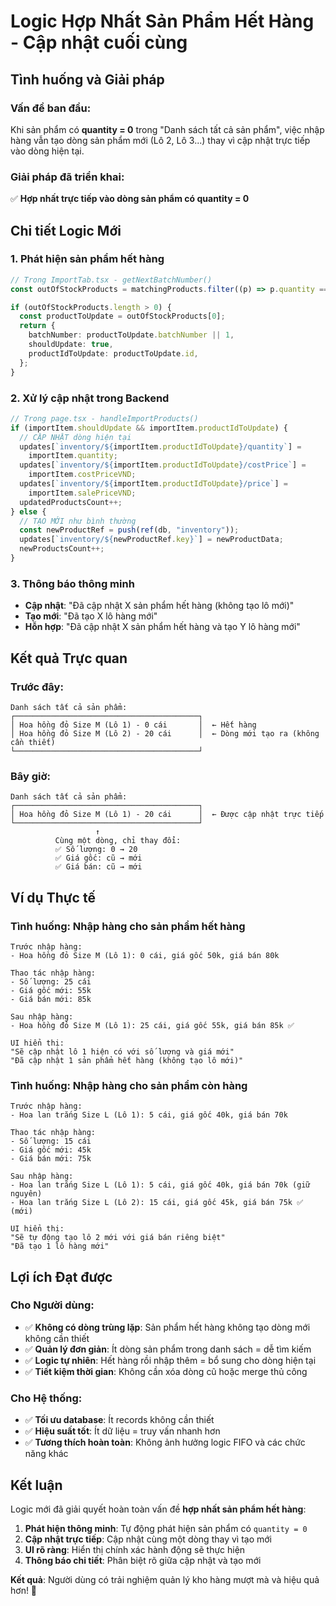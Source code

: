 # Logic Hợp Nhất Sản Phẩm Hết Hàng - Cập nhật cuối cùng

## Tình huống và Giải pháp

### Vấn đề ban đầu:

Khi sản phẩm có **quantity = 0** trong "Danh sách tất cả sản phẩm", việc nhập hàng vẫn tạo dòng sản phẩm mới (Lô 2, Lô 3...) thay vì cập nhật trực tiếp vào dòng hiện tại.

### Giải pháp đã triển khai:

✅ **Hợp nhất trực tiếp vào dòng sản phẩm có quantity = 0**

## Chi tiết Logic Mới

### 1. **Phát hiện sản phẩm hết hàng**

```typescript
// Trong ImportTab.tsx - getNextBatchNumber()
const outOfStockProducts = matchingProducts.filter((p) => p.quantity === 0);

if (outOfStockProducts.length > 0) {
  const productToUpdate = outOfStockProducts[0];
  return {
    batchNumber: productToUpdate.batchNumber || 1,
    shouldUpdate: true,
    productIdToUpdate: productToUpdate.id,
  };
}
```

### 2. **Xử lý cập nhật trong Backend**

```typescript
// Trong page.tsx - handleImportProducts()
if (importItem.shouldUpdate && importItem.productIdToUpdate) {
  // CẬP NHẬT dòng hiện tại
  updates[`inventory/${importItem.productIdToUpdate}/quantity`] =
    importItem.quantity;
  updates[`inventory/${importItem.productIdToUpdate}/costPrice`] =
    importItem.costPriceVND;
  updates[`inventory/${importItem.productIdToUpdate}/price`] =
    importItem.salePriceVND;
  updatedProductsCount++;
} else {
  // TẠO MỚI như bình thường
  const newProductRef = push(ref(db, "inventory"));
  updates[`inventory/${newProductRef.key}`] = newProductData;
  newProductsCount++;
}
```

### 3. **Thông báo thông minh**

- **Cập nhật**: "Đã cập nhật X sản phẩm hết hàng (không tạo lô mới)"
- **Tạo mới**: "Đã tạo X lô hàng mới"
- **Hỗn hợp**: "Đã cập nhật X sản phẩm hết hàng và tạo Y lô hàng mới"

## Kết quả Trực quan

### Trước đây:

```
Danh sách tất cả sản phẩm:
┌─────────────────────────────────────────┐
│ Hoa hồng đỏ Size M (Lô 1) - 0 cái       │  ← Hết hàng
│ Hoa hồng đỏ Size M (Lô 2) - 20 cái      │  ← Dòng mới tạo ra (không cần thiết)
└─────────────────────────────────────────┘
```

### Bây giờ:

```
Danh sách tất cả sản phẩm:
┌─────────────────────────────────────────┐
│ Hoa hồng đỏ Size M (Lô 1) - 20 cái      │  ← Được cập nhật trực tiếp
└─────────────────────────────────────────┘
                   ↑
          Cùng một dòng, chỉ thay đổi:
          ✅ Số lượng: 0 → 20
          ✅ Giá gốc: cũ → mới
          ✅ Giá bán: cũ → mới
```

## Ví dụ Thực tế

### Tình huống: Nhập hàng cho sản phẩm hết hàng

```
Trước nhập hàng:
- Hoa hồng đỏ Size M (Lô 1): 0 cái, giá gốc 50k, giá bán 80k

Thao tác nhập hàng:
- Số lượng: 25 cái
- Giá gốc mới: 55k
- Giá bán mới: 85k

Sau nhập hàng:
- Hoa hồng đỏ Size M (Lô 1): 25 cái, giá gốc 55k, giá bán 85k ✅

UI hiển thị:
"Sẽ cập nhật lô 1 hiện có với số lượng và giá mới"
"Đã cập nhật 1 sản phẩm hết hàng (không tạo lô mới)"
```

### Tình huống: Nhập hàng cho sản phẩm còn hàng

```
Trước nhập hàng:
- Hoa lan trắng Size L (Lô 1): 5 cái, giá gốc 40k, giá bán 70k

Thao tác nhập hàng:
- Số lượng: 15 cái
- Giá gốc mới: 45k
- Giá bán mới: 75k

Sau nhập hàng:
- Hoa lan trắng Size L (Lô 1): 5 cái, giá gốc 40k, giá bán 70k (giữ nguyên)
- Hoa lan trắng Size L (Lô 2): 15 cái, giá gốc 45k, giá bán 75k ✅ (mới)

UI hiển thị:
"Sẽ tự động tạo lô 2 mới với giá bán riêng biệt"
"Đã tạo 1 lô hàng mới"
```

## Lợi ích Đạt được

### Cho Người dùng:

- ✅ **Không có dòng trùng lặp**: Sản phẩm hết hàng không tạo dòng mới không cần thiết
- ✅ **Quản lý đơn giản**: Ít dòng sản phẩm trong danh sách = dễ tìm kiếm
- ✅ **Logic tự nhiên**: Hết hàng rồi nhập thêm = bổ sung cho dòng hiện tại
- ✅ **Tiết kiệm thời gian**: Không cần xóa dòng cũ hoặc merge thủ công

### Cho Hệ thống:

- ✅ **Tối ưu database**: Ít records không cần thiết
- ✅ **Hiệu suất tốt**: Ít dữ liệu = truy vấn nhanh hơn
- ✅ **Tương thích hoàn toàn**: Không ảnh hưởng logic FIFO và các chức năng khác

## Kết luận

Logic mới đã giải quyết hoàn toàn vấn đề **hợp nhất sản phẩm hết hàng**:

1. **Phát hiện thông minh**: Tự động phát hiện sản phẩm có `quantity = 0`
2. **Cập nhật trực tiếp**: Cập nhật cùng một dòng thay vì tạo mới
3. **UI rõ ràng**: Hiển thị chính xác hành động sẽ thực hiện
4. **Thông báo chi tiết**: Phân biệt rõ giữa cập nhật và tạo mới

**Kết quả**: Người dùng có trải nghiệm quản lý kho hàng mượt mà và hiệu quả hơn! 🎉

